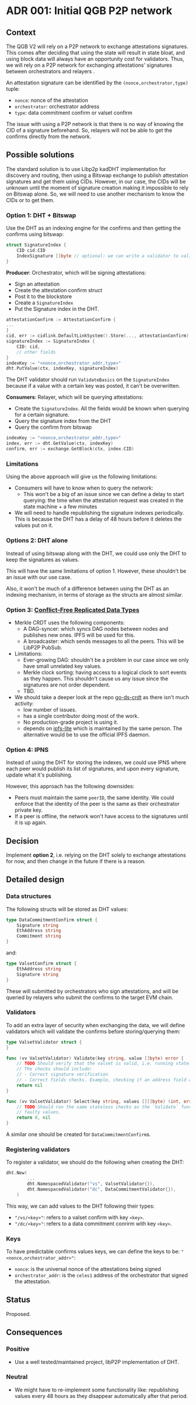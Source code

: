 # ADR 001: Initial QGB P2P network

## Context

The QGB V2 will rely on a P2P network to exchange attestations signatures. This comes after deciding that using the state will result in state bloat,  and using block data will always have an opportunity cost for validators. Thus, we will rely on a P2P network for exchanging attestations' signatures between orchestrators and relayers .

An attestation signature can be identified by the `(nonce,orchestrator,type)` tuple:

- `nonce`: nonce of the attestation
- `orchestrator`: orchestrator address
- `type`: data commitment confirm or valset confirm

The issue with using a P2P network is that there is no way of knowing the CID of a signature beforehand. So, relayers will not be able to get the confirms directly from the network.

## Possible solutions

The standard solution is to use Libp2p kadDHT implementation for discovery and routing, then using a Bitswap exchange to publish attestation signatures and get them using CIDs. However, in our case, the CIDs will be unknown until the moment of signature creation making it impossible to rely on Bitswap alone. So, we will need to use another mechanism to know the CIDs or to get them.

### Option 1: DHT + Bitswap

Use the DHT as an indexing engine for the confirms and then getting the confirms using bitswap:

```go
struct SignatureIndex {
	CID cid.CID
	IndexSignature []byte // optional: we can write a validator to validate this signature: <https://github.com/libp2p/go-libp2p-record/blob/f093f9649af5edc2edcb3c262bd2d2a4b022d601/validator.go#L27>
}
```

**Producer**: Orchestrator, which will be signing attestations:

- Sign an attestation
- Create the attestation confirm struct
- Post it to the blockstore
- Create a `SignatureIndex`
- Put the Signature index in the DHT.

```go
attestationConfirm := AttestationConfirm {
...
}
cid, err := cidlink.DefaultLinkSystem().Store(..., attestationConfirm)
signatureIndex := SignatureIndex {
	CID: cid,
	// other fields
}
indexKey := "<nonce,orchestrator_addr,type>"
dht.PutValue(ctx, indexKey, signatureIndex)
```

The DHT validator should run `ValidateBasics` on the `SignatureIndex` because if a value with a certain key was posted, it can't be overwritten.

**Consumers**: Relayer, which will be querying attestations:

- Create the `SignatureIndex`. All the fields would be known when querying for a certain signature.
- Query the signature index from the DHT
- Query the confirm from bitswap

```go
indexKey := "<nonce,orchestrator_addr,type>"
index, err := dht.GetValue(ctx, indexKey)
confirm, err := exchange.GetBlock(ctx, index.CID)
```

### Limitations

Using the above approach will give us the following limitations:

- Consumers will have to know when to query the network:
  - This won't be a big of an issue since we can define a delay to start querying: the time when the attestation request was created in the state machine + a few minutes
- We will need to handle republishing the signature indexes periodically. This is because the DHT has a delay of 48 hours before it deletes the values put on it.

### Options 2: DHT alone

Instead of using bitswap along with the DHT, we could use only the DHT to keep the signatures as values.

This will have the same limitations of option 1. However, these shouldn't be an issue with our use case.

Also, it won't be much of a difference between using the DHT as an indexing mechanism, in terms of storage as the structs are almost similar.

### Option 3: [Conflict-Free Replicated Data Types](https://github.com/ipfs/go-ds-crdt)

- Merkle CRDT uses the following components:
  - A DAG-syncer: which syncs DAG nodes between nodes and publishes new ones. IPFS will be used for this.
  - A broadcaster: which sends messages to all the peers. This will be LibP2P PubSub.
- Limitations:
  - Ever-growing DAG: shouldn't be a problem in our case since we only have small unrelated key values.
  - Merkle clock sorting: having access to a logical clock to sort events as they happen. This shouldn't cause us any issue since the signatures are not order dependent.
  - TBD.
- We should take a deeper look at the repo [go-ds-crdt](https://github.com/ipfs/go-ds-crdt) as there isn't much activity:
  - low number of issues.
  - has a single contributor doing most of the work.
  - No production-grade project is using it.
  - depends on [ipfs-lite](https://github.com/hsanjuan/ipfs-lite) which is maintained by the same person. The alternative would be to use the official IPFS daemon.

### Option 4: IPNS

Instead of using the DHT for storing the indexes, we could use IPNS where each peer would publish its list of signatures, and upon every signature, update what it's publishing.

However, this approach has the following downsides:

- Peers must maintain the same `peerID`, the same identity. We could enforce that the identity of the peer is the same as their orchestrator private key.
- If a peer is offline, the network won't have access to the signatures until it is up again.

## Decision

Implement **option 2**, i.e. relying on the DHT solely to exchange attestations for now, and then change in the future if there is a reason.

## Detailed design

### Data structures

The following structs will be stored as DHT values:

```go
type DataCommitmentConfirm struct {
	Signature string
	EthAddress string
	Commitment string
}
```

and:

```go
type ValsetConfirm struct {
	EthAddress string
	Signature string
}
```

These will submitted by orchestrators who sign attestations, and will be queried by relayers who submit the confirms to the target EVM chain.

### Validators

To add an extra layer of security when exchanging the data, we will define validators which will validate the confirms before storing/querying them:

```go
type ValsetValidator struct {
}

func (vv ValsetValidator) Validate(key string, value []byte) error {
	// TODO Should verify that the valset is valid, i.e. running stateless checks on it.
	// The checks should include:
	// - Correct signature verification
	// - Correct fields checks. Example, checking if an address field as a correctly formatted address.
	return nil
}

func (vv ValsetValidator) Select(key string, values [][]byte) (int, error) {
	// TODO Should run the same stateless checks as the `Validate` function to avoid querying
	// faulty values.
	return 0, nil
}
```

A similar one should be created for `DataCommitmentConfirm`s.

### Registering validators

To register a validator, we should do the following when creating the DHT:

```go
dht.New(
		...
		dht.NamespacedValidator("vs", ValsetValidator{}),
		dht.NamespacedValidator("dc", DataCommitmentValidator{}),
	)
```

This way, we can add values to the DHT following their types:

- `"/vs/<key>"`: refers to a valset confirm with key `<key>`.
- `"/dc/<key>"`: refers to a data commitment conrirm with key `<key>`.

### Keys

To have predictable confirms values keys, we can define the keys to be: `"<nonce,orchestrator_addr>"`:

- `nonce`: is the universal nonce of the attestations being signed
- `orchestrator_addr`: is the `celes1` address of the orchestrator that signed the attestation.

## Status

Proposed.

## Consequences

### Positive

- Use a well tested/maintained project, libP2P implementation of DHT.

### Neutral

- We might have to re-implement some functionality like: republishing values every 48 hours as they disappear automatically after that period.
